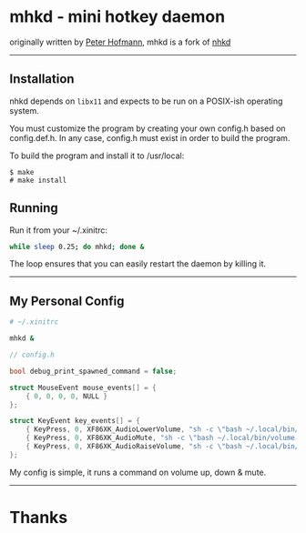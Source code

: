 # mhkd - mini hotkey daemon
originally written by [Peter Hofmann](https://www.uninformativ.de/contact.html), mhkd is a fork of [nhkd](https://www.uninformativ.de/git/nhkd/)

---
## Installation

nhkd depends on `libx11` and expects to be run on a POSIX-ish operating system.

You must customize the program by creating your own config.h based on
config.def.h. In any case, config.h must exist in order to build the
program.

To build the program and install it to /usr/local:

```
$ make
# make install
```

## Running

Run it from your ~/.xinitrc:

```bash
while sleep 0.25; do mhkd; done &
```

The loop ensures that you can easily restart the daemon by killing it.

---
## My Personal Config

```bash
# ~/.xinitrc

mhkd &
```

```c
// config.h

bool debug_print_spawned_command = false;

struct MouseEvent mouse_events[] = {
    { 0, 0, 0, 0, NULL }
};

struct KeyEvent key_events[] = {
    { KeyPress, 0, XF86XK_AudioLowerVolume, "sh -c \"bash ~/.local/bin/volume down; bash ~/.local/bin/dwmbar once;\"" },
    { KeyPress, 0, XF86XK_AudioMute, "sh -c \"bash ~/.local/bin/volume toggle; bash ~/.local/bin/dwmbar once;\"" },
    { KeyPress, 0, XF86XK_AudioRaiseVolume, "sh -c \"bash ~/.local/bin/volume up; bash ~/.local/bin/dwmbar once;\"" },
};
```

My config is simple, it runs a command on volume up, down & mute.

---
# Thanks

